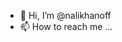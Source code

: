 - 👋 Hi, I’m @nalikhanoff
- 📫 How to reach me ...

<!---
nalikhanoff/nalikhanoff is a ✨ special ✨ repository because its `README.md` (this file) appears on your GitHub profile.
You can click the Preview link to take a look at your changes.
--->
